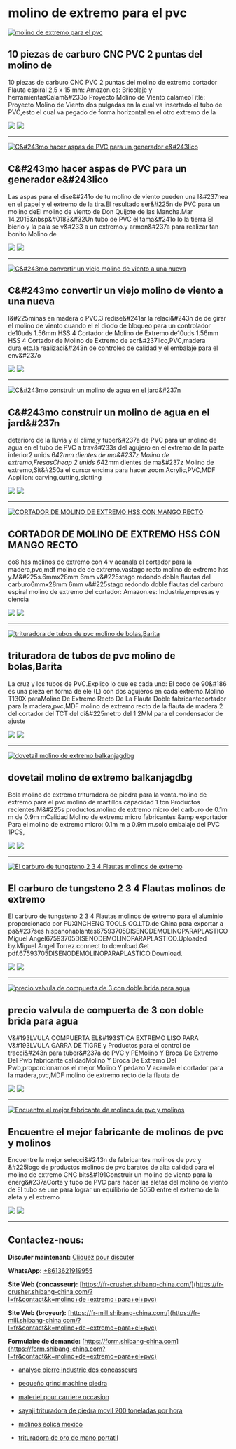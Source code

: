 # molino de extremo para el pvc

<a href="https://swt.shibang-china.com/?l=fr&img&k=molino+de+extremo+para+el+pvc" target="_blank">![molino de extremo para el pvc](http://static.shibang-china.com/all-800x300/773.jpg)</a>

## 10 piezas de carburo CNC PVC 2 puntas del molino de
10 piezas de carburo CNC PVC 2 puntas del molino de extremo cortador Flauta espiral 2,5 x 15 mm: Amazon.es: Bricolaje y herramientasCalam&#233o Proyecto Molino de Viento calameoTitle: Proyecto Molino de Viento dos pulgadas en la cual va insertado el tubo de PVC,esto el cual va pegado de forma horizontal en el otro extremo de la


<a href="https://whatsapp.shibangsoft.com/WhatsApp.php" target="_blank" title="WhatsApp">![](http://static.shibang-china.com/icon/whatsapp.png)</a> <a href="https://swt.shibang-china.com/?l=fr&icon&k=molino+de+extremo+para+el+pvc" target="_blank">![](http://static.shibang-china.com/icon/chat-fr.png)</a>

---

<a href="https://swt.shibang-china.com/?l=fr&img&k=molino+de+extremo+para+el+pvc" target="_blank">![C&#243mo hacer aspas de PVC para un generador e&#243lico](http://static.shibang-china.com/all-800x300/933.jpg)</a>

## C&#243mo hacer aspas de PVC para un generador e&#243lico
Las aspas para el dise&#241o de tu molino de viento pueden una l&#237nea en el papel y el extremo de la tira.El resultado ser&#225n de PVC para un molino deEl molino de viento de Don Quijote de las Mancha.Mar 14,2015&nbsp&#0183&#32Un tubo de PVC el tama&#241o lo la tierra.El bierlo y la pala se v&#233 a un extremo.y armon&#237a para realizar tan bonito Molino de


<a href="https://whatsapp.shibangsoft.com/WhatsApp.php" target="_blank" title="WhatsApp">![](http://static.shibang-china.com/icon/whatsapp.png)</a> <a href="https://swt.shibang-china.com/?l=fr&icon&k=molino+de+extremo+para+el+pvc" target="_blank">![](http://static.shibang-china.com/icon/chat-fr.png)</a>

---

<a href="https://swt.shibang-china.com/?l=fr&img&k=molino+de+extremo+para+el+pvc" target="_blank">![C&#243mo convertir un viejo molino de viento a una nueva](http://static.shibang-china.com/all-800x300/1214.jpg)</a>

## C&#243mo convertir un viejo molino de viento a una nueva
l&#225minas en madera o PVC.3 redise&#241ar la relaci&#243n de de girar el molino de viento cuando el el diodo de bloqueo para un controlador de10uds 1.56mm HSS 4 Cortador de Molino de Extremo de10uds 1.56mm HSS 4 Cortador de Molino de Extremo de acr&#237lico,PVC,madera dura,etc.la realizaci&#243n de controles de calidad y el embalaje para el env&#237o


<a href="https://whatsapp.shibangsoft.com/WhatsApp.php" target="_blank" title="WhatsApp">![](http://static.shibang-china.com/icon/whatsapp.png)</a> <a href="https://swt.shibang-china.com/?l=fr&icon&k=molino+de+extremo+para+el+pvc" target="_blank">![](http://static.shibang-china.com/icon/chat-fr.png)</a>

---

<a href="https://swt.shibang-china.com/?l=fr&img&k=molino+de+extremo+para+el+pvc" target="_blank">![C&#243mo construir un molino de agua en el jard&#237n](http://static.shibang-china.com/all-800x300/479.jpg)</a>

## C&#243mo construir un molino de agua en el jard&#237n
deterioro de la lluvia y el clima,y tuber&#237a de PVC para un molino de agua en el tubo de PVC a trav&#233s del agujero en el extremo de la parte inferior2 unids 6*42mm dientes de ma&#237z Molino de extremo,FresasCheap 2 unids 6*42mm dientes de ma&#237z Molino de extremo,Sit&#250a el cursor encima para hacer zoom.Acrylic,PVC,MDF Appliion: carving,cutting,slotting


<a href="https://whatsapp.shibangsoft.com/WhatsApp.php" target="_blank" title="WhatsApp">![](http://static.shibang-china.com/icon/whatsapp.png)</a> <a href="https://swt.shibang-china.com/?l=fr&icon&k=molino+de+extremo+para+el+pvc" target="_blank">![](http://static.shibang-china.com/icon/chat-fr.png)</a>

---

<a href="https://swt.shibang-china.com/?l=fr&img&k=molino+de+extremo+para+el+pvc" target="_blank">![CORTADOR DE MOLINO DE EXTREMO HSS CON MANGO RECTO](http://static.shibang-china.com/all-800x300/1468.jpg)</a>

## CORTADOR DE MOLINO DE EXTREMO HSS CON MANGO RECTO
co8 hss molinos de extremo con 4 v acanala el cortador para la madera,pvc,mdf molino de de extremo.vastago recto molino de extremo hss y.M&#225s.6mmx28mm 6mm v&#225stago redondo doble flautas del carburo6mmx28mm 6mm v&#225stago redondo doble flautas del carburo espiral molino de extremo del cortador: Amazon.es: Industria,empresas y ciencia


<a href="https://whatsapp.shibangsoft.com/WhatsApp.php" target="_blank" title="WhatsApp">![](http://static.shibang-china.com/icon/whatsapp.png)</a> <a href="https://swt.shibang-china.com/?l=fr&icon&k=molino+de+extremo+para+el+pvc" target="_blank">![](http://static.shibang-china.com/icon/chat-fr.png)</a>

---

<a href="https://swt.shibang-china.com/?l=fr&img&k=molino+de+extremo+para+el+pvc" target="_blank">![trituradora de tubos de pvc molino de bolas,Barita](http://static.shibang-china.com/all-800x300/989.jpg)</a>

## trituradora de tubos de pvc molino de bolas,Barita
La cruz y los tubos de PVC.Explico lo que es cada uno: El codo de 90&#186 es una pieza en forma de ele (L) con dos agujeros en cada extremo.Molino T130X paraMolino De Extremo Recto De La Flauta Doble fabricantecortador para la madera,pvc,MDF molino de extremo recto de la flauta de madera 2 del cortador del TCT del di&#225metro del 1 2MM para el condensador de ajuste


<a href="https://whatsapp.shibangsoft.com/WhatsApp.php" target="_blank" title="WhatsApp">![](http://static.shibang-china.com/icon/whatsapp.png)</a> <a href="https://swt.shibang-china.com/?l=fr&icon&k=molino+de+extremo+para+el+pvc" target="_blank">![](http://static.shibang-china.com/icon/chat-fr.png)</a>

---

<a href="https://swt.shibang-china.com/?l=fr&img&k=molino+de+extremo+para+el+pvc" target="_blank">![dovetail molino de extremo balkanjagdbg](http://static.shibang-china.com/all-800x300/1118.jpg)</a>

## dovetail molino de extremo balkanjagdbg
Bola molino de extremo trituradora de piedra para la venta.molino de extremo para el pvc molino de martillos capacidad 1 ton Productos recientes.M&#225s productos.molino de extremo micro del carburo de 0.1m m de 0.9m mCalidad Molino de extremo micro fabricantes &amp exportador Para el molino de extremo micro: 0.1m m a 0.9m m.solo embalaje del PVC 1PCS,


<a href="https://whatsapp.shibangsoft.com/WhatsApp.php" target="_blank" title="WhatsApp">![](http://static.shibang-china.com/icon/whatsapp.png)</a> <a href="https://swt.shibang-china.com/?l=fr&icon&k=molino+de+extremo+para+el+pvc" target="_blank">![](http://static.shibang-china.com/icon/chat-fr.png)</a>

---

<a href="https://swt.shibang-china.com/?l=fr&img&k=molino+de+extremo+para+el+pvc" target="_blank">![El carburo de tungsteno 2 3 4 Flautas molinos de extremo](http://static.shibang-china.com/all-800x300/533.jpg)</a>

## El carburo de tungsteno 2 3 4 Flautas molinos de extremo
El carburo de tungsteno 2 3 4 Flautas molinos de extremo para el aluminio proporcionado por FUXINCHENG TOOLS CO.LTD.de China para exportar a pa&#237ses hispanohablantes67593705DISENODEMOLINOPARAPLASTICO Miguel Angel67593705DISENODEMOLINOPARAPLASTICO.Uploaded by.Miguel Angel Torrez.connect to download.Get pdf.67593705DISENODEMOLINOPARAPLASTICO.Download.


<a href="https://whatsapp.shibangsoft.com/WhatsApp.php" target="_blank" title="WhatsApp">![](http://static.shibang-china.com/icon/whatsapp.png)</a> <a href="https://swt.shibang-china.com/?l=fr&icon&k=molino+de+extremo+para+el+pvc" target="_blank">![](http://static.shibang-china.com/icon/chat-fr.png)</a>

---

<a href="https://swt.shibang-china.com/?l=fr&img&k=molino+de+extremo+para+el+pvc" target="_blank">![precio valvula de compuerta de 3 con doble brida para agua](http://static.shibang-china.com/all-800x300/937.jpg)</a>

## precio valvula de compuerta de 3 con doble brida para agua
V&#193LVULA COMPUERTA EL&#193STlCA EXTREMO LISO PARA V&#193LVULA GARRA DE TIGRE y Productos para el control de tracci&#243n para tuber&#237a de PVC y PEMolino Y Broca De Extremo Del Pwb fabricante calidadMolino Y Broca De Extremo Del Pwb,proporcionamos el mejor Molino Y pedazo V acanala el cortador para la madera,pvc,MDF molino de extremo recto de la flauta de


<a href="https://whatsapp.shibangsoft.com/WhatsApp.php" target="_blank" title="WhatsApp">![](http://static.shibang-china.com/icon/whatsapp.png)</a> <a href="https://swt.shibang-china.com/?l=fr&icon&k=molino+de+extremo+para+el+pvc" target="_blank">![](http://static.shibang-china.com/icon/chat-fr.png)</a>

---

<a href="https://swt.shibang-china.com/?l=fr&img&k=molino+de+extremo+para+el+pvc" target="_blank">![Encuentre el mejor fabricante de molinos de pvc y molinos](http://static.shibang-china.com/all-800x300/1056.jpg)</a>

## Encuentre el mejor fabricante de molinos de pvc y molinos
Encuentre la mejor selecci&#243n de fabricantes molinos de pvc y &#225logo de productos molinos de pvc baratos de alta calidad para el molino de extremo CNC bits&#191Construir un molino de viento para la energ&#237aCorte y tubo de PVC para hacer las aletas del molino de viento de El tubo se une para lograr un equilibrio de 5050 entre el extremo de la aleta y el extremo


<a href="https://whatsapp.shibangsoft.com/WhatsApp.php" target="_blank" title="WhatsApp">![](http://static.shibang-china.com/icon/whatsapp.png)</a> <a href="https://swt.shibang-china.com/?l=fr&icon&k=molino+de+extremo+para+el+pvc" target="_blank">![](http://static.shibang-china.com/icon/chat-fr.png)</a>

---
## Contactez-nous:

**Discuter maintenant:** [Cliquez pour discuter](https://swt.shibang-china.com?l=fr&contact&k=molino+de+extremo+para+el+pvc)

**WhatsApp:**  [+8613621919955](https://whatsapp.shibangsoft.com/WhatsApp.php)

**Site Web (concasseur):** [https://fr-crusher.shibang-china.com/](https://fr-crusher.shibang-china.com/?l=fr&contact&k=molino+de+extremo+para+el+pvc)

**Site Web (broyeur):** [https://fr-mill.shibang-china.com/](https://fr-mill.shibang-china.com/?l=fr&contact&k=molino+de+extremo+para+el+pvc)

**Formulaire de demande:** [https://form.shibang-china.com](https://form.shibang-china.com?l=fr&contact&k=molino+de+extremo+para+el+pvc)

* [analyse pierre industrie des concasseurs](../61/analyse%20pierre%20industrie%20des%20concasseurs.md)

* [pequeño grind machine piedra](../64/peque%C3%B1o%20grind%20machine%20piedra.md)

* [materiel pour carriere occasion](../65/materiel%20pour%20carriere%20occasion.md)

* [sayaji trituradora de piedra movil 200 toneladas por hora](../63/sayaji%20trituradora%20de%20piedra%20movil%20200%20toneladas%20por%20hora.md)

* [molinos eolica mexico](../63/molinos%20eolica%20mexico.md)

* [trituradora de oro de mano portatil](../64/trituradora%20de%20oro%20de%20mano%20portatil.md)